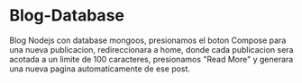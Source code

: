 # Blog-Database
Blog Nodejs con database mongoos, presionamos el boton Compose para una nueva publicacion, redireccionara a home, donde cada publicacion sera acotada a un limite de 100 caracteres,
presionamos "Read More" y generara una nueva pagina automaticamente de ese post.
